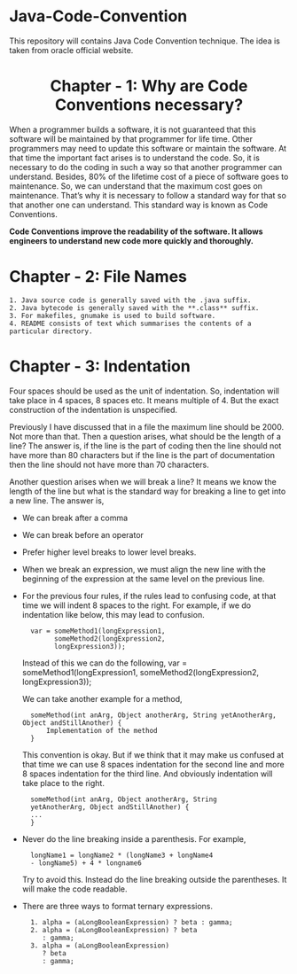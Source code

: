 # Java-Code-Convention
This repository will contains Java Code Convention technique. The idea is taken from oracle official website.

# <center> Chapter - 1: Why are Code Conventions necessary?</center>

When a programmer builds a software, it is not guaranteed that this software will be maintained by that programmer for life time. Other programmers may need to update this software or maintain the software. At that time the important fact arises is to understand the code. So, it is necessary to do the coding in such a way so that another programmer can understand. Besides, 80% of the lifetime cost of a piece of software goes to maintenance. So, we can understand that the maximum cost goes on maintenance. That’s why it  is necessary to follow a standard way for that so that another one can understand. This standard way is known as Code Conventions.

**Code Conventions improve the readability of the software. It allows engineers to understand new code more quickly and thoroughly.**

# Chapter - 2: File Names
    1. Java source code is generally saved with the .java suffix.
    2. Java bytecode is generally saved with the **.class** suffix.
    3. For makefiles, gnumake is used to build software.
    4. README consists of text which summarises the contents of a particular directory.



# Chapter - 3: Indentation
Four spaces should be used as the unit of indentation. So, indentation will take place in 4 spaces, 8 spaces etc. It means multiple of 4. But the exact construction of the indentation is unspecified.

Previously I have discussed that in a file the maximum line should be 2000. Not more than that. Then a question arises, what should be the length of a line? The answer is, if the line is the part of coding then the line should not have more than 80 characters but if the line is the part of documentation then the line should not have more than 70 characters.

Another question arises when we will break a line? It means we know the length of the line but what is the standard way for breaking a line to get into a new line. The answer is,

- We can break after a comma
- We can break before an operator
- Prefer higher level breaks to lower level breaks.
- When we break an expression, we must align the new line with the beginning of the expression at the same level on the previous line.
- For the previous four rules, if the rules lead to confusing code, at that time we will indent 8 spaces to the right. For example, if we do indentation like below, this may lead to confusion.

        var = someMethod1(longExpression1,
              someMethod2(longExpression2,
              longExpression3));

    Instead of this we can do the following,
        var = someMethod1(longExpression1,
                    someMethod2(longExpression2,
                            longExpression3));

    We can take another example for a method,

        someMethod(int anArg, Object anotherArg, String yetAnotherArg, Object andStillAnother) {
        	Implementation of the method
        }

    This convention is okay. But if we think that it may make us confused at that time we can use 8 spaces indentation for the second line and more 8 spaces indentation for the third line. And obviously 
    indentation will take place to the right.

        someMethod(int anArg, Object anotherArg, String   
        yetAnotherArg, Object andStillAnother) { 
        ...
        }
- Never do the line breaking inside a parenthesis. For example,
  
        longName1 = longName2 * (longName3 + longName4
        - longName5) + 4 * longname6
  
    Try to avoid this. Instead do the line breaking outside the parentheses. It will make the code readable.
- There are three ways to format ternary expressions.

        1. alpha = (aLongBooleanExpression) ? beta : gamma;
        2. alpha = (aLongBooleanExpression) ? beta
           : gamma;
        3. alpha = (aLongBooleanExpression)
           ? beta
           : gamma;




